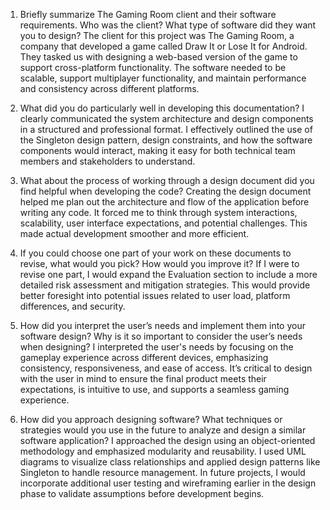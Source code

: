 1. Briefly summarize The Gaming Room client and their software requirements. Who was the client? What type of software did they want you to design?
The client for this project was The Gaming Room, a company that developed a game called Draw It or Lose It for Android. They tasked us with designing a web-based version of the game to support cross-platform functionality. The software needed to be scalable, support multiplayer functionality, and maintain performance and consistency across different platforms.

2. What did you do particularly well in developing this documentation?
I clearly communicated the system architecture and design components in a structured and professional format. I effectively outlined the use of the Singleton design pattern, design constraints, and how the software components would interact, making it easy for both technical team members and stakeholders to understand.

3. What about the process of working through a design document did you find helpful when developing the code?
Creating the design document helped me plan out the architecture and flow of the application before writing any code. It forced me to think through system interactions, scalability, user interface expectations, and potential challenges. This made actual development smoother and more efficient.

4. If you could choose one part of your work on these documents to revise, what would you pick? How would you improve it?
If I were to revise one part, I would expand the Evaluation section to include a more detailed risk assessment and mitigation strategies. This would provide better foresight into potential issues related to user load, platform differences, and security.

5. How did you interpret the user’s needs and implement them into your software design? Why is it so important to consider the user’s needs when designing?
I interpreted the user's needs by focusing on the gameplay experience across different devices, emphasizing consistency, responsiveness, and ease of access. It’s critical to design with the user in mind to ensure the final product meets their expectations, is intuitive to use, and supports a seamless gaming experience.

6. How did you approach designing software? What techniques or strategies would you use in the future to analyze and design a similar software application?
I approached the design using an object-oriented methodology and emphasized modularity and reusability. I used UML diagrams to visualize class relationships and applied design patterns like Singleton to handle resource management. In future projects, I would incorporate additional user testing and wireframing earlier in the design phase to validate assumptions before development begins.

